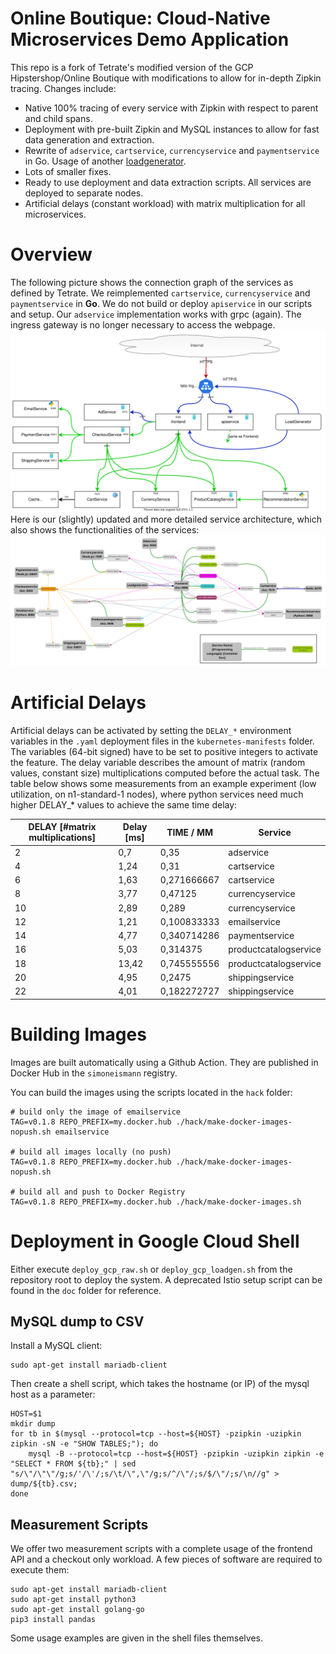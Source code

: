 # Online Boutique: Cloud-Native Microservices Demo Application
This repo is a fork of Tetrate's modified version of the GCP Hipstershop/Online Boutique with modifications to allow for in-depth Zipkin tracing. Changes include:
- Native 100% tracing of every service with Zipkin with respect to parent and child spans.
- Deployment with pre-built Zipkin and MySQL instances to allow for fast data generation and extraction.
- Rewrite of `adservice`, `cartservice`, `currencyservice` and `paymentservice` in Go. Usage of another [loadgenerator](https://github.com/SimonEismann/HTTP-Load-Generator).
- Lots of smaller fixes.
- Ready to use deployment and data extraction scripts. All services are deployed to separate nodes.
- Artificial delays (constant workload) with matrix multiplication for all microservices.

# Overview
The following picture shows the connection graph of the services as defined by Tetrate. We reimplemented `cartservice`, `currencyservice` and `paymentservice` in **Go**. We do not build or deploy `apiservice` in our scripts and setup. Our `adservice` implementation works with grpc (again). The ingress gateway is no longer necessary to access the webpage.
![Overview Image Coarse](/doc/overview_tetrate.svg)
Here is our (slightly) updated and more detailed service architecture, which also shows the functionalities of the services:
![Overview Image Detailed](/doc/overview_detail.svg)

# Artificial Delays
Artificial delays can be activated by setting the `DELAY_*` environment variables in the `.yaml` deployment files in the `kubernetes-manifests` folder. The variables (64-bit signed) have to be set to positive integers to activate the feature.
The delay variable describes the amount of matrix (random values, constant size) multiplications computed before the actual task. The table below shows some measurements from an example experiment (low utilization, on n1-standard-1 nodes), where python services need much higher DELAY_* values to achieve the same time delay:

| DELAY [#matrix multiplications] | Delay [ms] | TIME / MM   | Service               |
|---------------------------------|------------|-------------|-----------------------|
| 2                               | 0,7        | 0,35        | adservice             |
| 4                               | 1,24       | 0,31        | cartservice           |
| 6                               | 1,63       | 0,271666667 | cartservice           |
| 8                               | 3,77       | 0,47125     | currencyservice       |
| 10                              | 2,89       | 0,289       | currencyservice       |
| 12                              | 1,21       | 0,100833333 | emailservice          |
| 14                              | 4,77       | 0,340714286 | paymentservice        |
| 16                              | 5,03       | 0,314375    | productcatalogservice |
| 18                              | 13,42      | 0,745555556 | productcatalogservice |
| 20                              | 4,95       | 0,2475      | shippingservice       |
| 22                              | 4,01       | 0,182272727 | shippingservice       |

# Building Images
Images are built automatically using a Github Action.
They are published in Docker Hub in the `simoneismann` registry.

You can build the images using the scripts located in the `hack` folder:

```
# build only the image of emailservice
TAG=v0.1.8 REPO_PREFIX=my.docker.hub ./hack/make-docker-images-nopush.sh emailservice

# build all images locally (no push)
TAG=v0.1.8 REPO_PREFIX=my.docker.hub ./hack/make-docker-images-nopush.sh

# build all and push to Docker Registry
TAG=v0.1.8 REPO_PREFIX=my.docker.hub ./hack/make-docker-images.sh
```

# Deployment in Google Cloud Shell
Either execute `deploy_gcp_raw.sh` or `deploy_gcp_loadgen.sh` from the repository root to deploy the system. A deprecated Istio setup script can be found in the `doc` folder for reference.

## MySQL dump to CSV
Install a MySQL client:
```shell
sudo apt-get install mariadb-client
```
Then create a shell script, which takes the hostname (or IP) of the mysql host as a parameter:
```shell
HOST=$1
mkdir dump
for tb in $(mysql --protocol=tcp --host=${HOST} -pzipkin -uzipkin zipkin -sN -e "SHOW TABLES;"); do
    mysql -B --protocol=tcp --host=${HOST} -pzipkin -uzipkin zipkin -e "SELECT * FROM ${tb};" | sed "s/\"/\"\"/g;s/'/\'/;s/\t/\",\"/g;s/^/\"/;s/$/\"/;s/\n//g" > dump/${tb}.csv;
done
```

## Measurement Scripts
We offer two measurement scripts with a complete usage of the frontend API and a checkout only workload. A few pieces of software are required to execute them:
```shell
sudo apt-get install mariadb-client
sudo apt-get install python3
sudo apt-get install golang-go
pip3 install pandas
```
Some usage examples are given in the shell files themselves.
